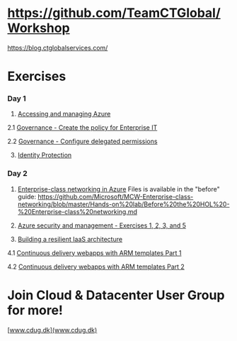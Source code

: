 # https://github.com/TeamCTGlobal/Workshop

https://blog.ctglobalservices.com/

# Exercises 

### Day 1
1. [Accessing and managing Azure](Accessing%20and%20Managing%20Azure.md)

2.1 [Governance - Create the policy for Enterprise IT](https://github.com/Microsoft/MCW-Enterprise-ready-cloud/blob/master/Hands-on%20lab/HOL%20step-by-step%20-%20Enterprise-ready%20cloud.md#solution-architecture)

2.2 [Governance - Configure delegated permissions](https://github.com/Microsoft/MCW-Enterprise-ready-cloud/blob/master/Hands-on%20lab/HOL%20step-by-step%20-%20Enterprise-ready%20cloud.md#exercise-2-configure-delegated-permissions)

3. [Identity Protection](/Identity%20Protection/Identity%20Protection.md)

### Day 2
1. [Enterprise-class networking in Azure](https://github.com/Microsoft/MCW-Enterprise-class-networking/blob/master/Hands-on%20lab/HOL%20step-by-step%20-%20Enterprise-class%20networking%20in%20Azure.md)
Files is available in the "before" guide:
https://github.com/Microsoft/MCW-Enterprise-class-networking/blob/master/Hands-on%20lab/Before%20the%20HOL%20-%20Enterprise-class%20networking.md

2. [Azure security and management - Exercises 1, 2, 3, and 5](https://github.com/Microsoft/MCW-Azure-security-and-management/blob/master/Hands-on%20lab/HOL%20step-by-step%20-%20Azure%20security%20and%20management.md)

3. [Building a resilient IaaS architecture](https://github.com/Microsoft/MCW-Building-a-resilient-IaaS-architecture/blob/master/Hands-on%20lab/HOL%20step-by%20step%20-%20Building%20a%20resilient%20IaaS%20architecture.md)

4.1 [Continuous delivery webapps with ARM templates Part 1](https://cloudmechanic.net/2017/10/05/continuous-delivery-webapps-with-arm-templates-part-1/)

4.2 [Continuous delivery webapps with ARM templates Part 2](https://cloudmechanic.net/2017/12/12/continuous-delivery-webapps-with-arm-templates-part-2/)


# Join Cloud & Datacenter User Group for more! 
[www.cdug.dk](www.cdug.dk)
